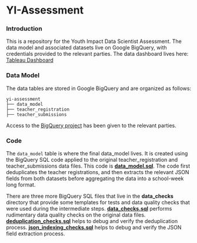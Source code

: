 # YI-Assessment

### Introduction
This is a repository for the Youth Impact Data Scientist Assessment. The data model and associated datasets live on Google BigQuery, with credentials provided to the relevant parties. The data dashboard lives here: [Tableau Dashboard](https://public.tableau.com/views/YI_Assessment/Tutorial?:language=en-US&publish=yes&:sid=&:redirect=auth&:display_count=n&:origin=viz_share_link)

### Data Model
The data tables are stored in Google BigQuery and are organized as follows:
```
yi-assessment
├── data_model
├── teacher_registration
├── teacher_submissions
```
Access to the [BigQuery project](https://console.cloud.google.com/bigquery?ws=!1m4!1m3!3m2!1syi-assessment!2syi_assessment) has been given to the relevant parties.

### Code
The ```data_model``` table is where the final data_model lives. It is created using the BigQuery SQL code applied to the original teacher_registration and teacher_submissions data files. This code is [**data_model.sql**](https://github.com/LeosonH/YI-Assessment/blob/main/data_model.sql). The code first deduplicates the teacher registrations, and then extracts the relevant JSON fields from both datasets before aggregating the data into a school-week long format.

There are three more BigQuery SQL files that live in the **data_checks** directory that provide some templates for tests and data quality checks that were used during the intermediate steps.
[**data_checks.sql**](https://github.com/LeosonH/YI-Assessment/blob/main/data_checks/data_checks.sql) performs rudimentary data quality checks on the original data files.
[**deduplication_checks.sql**](https://github.com/LeosonH/YI-Assessment/blob/main/data_checks/deduplication_checks.sql) helps to debug and verify the deduplication process.
[**json_indexing_checks.sql**](https://github.com/LeosonH/YI-Assessment/blob/main/data_checks/json_indexing_checks.sql) helps to debug and verify the JSON field extraction process.


